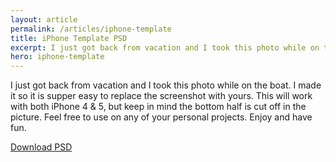 ```yaml
---
layout: article
permalink: /articles/iphone-template
title: iPhone Template PSD
excerpt: I just got back from vacation and I took this photo while on the boat. I made it so it is supper easy to replace the screenshot with yours.
hero: iphone-template
---
```


<p>I just got back from vacation and I took this photo while on the boat. I made it so it is supper easy to replace the screenshot with yours. This will work with both iPhone 4 &amp; 5, but keep in mind the bottom half is cut off in the picture. Feel free to use on any of your personal projects. Enjoy and have fun.</p>
<a href="/assets/posts/iphone-template/iphonetemplate.psd.zip" class="btn">Download PSD</a>
